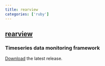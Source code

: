```yaml
---
title: rearview
categories: ['ruby']
---
```

## [rearview](https://github.com/livingsocial/rearview)

### Timeseries data monitoring framework


[Download](https://github.com/livingsocial/rearview/archive/v1.2.1.zip) the latest release.
